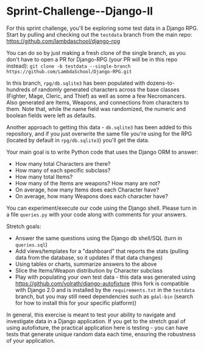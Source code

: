 # Sprint-Challenge--Django-II

For this sprint challenge, you'll be exploring some test data in a Django RPG.
Start by pulling and checking out the `testdata` branch from the main repo:
https://github.com/lambdaschool/django-rpg

You can do so by just making a fresh clone of the single branch, as you don't
have to open a PR for Django-RPG (your PR will be in this repo instead):
`git clone -b testdata --single-branch https://github.com/LambdaSchool/Django-RPG.git`

In this branch, `rpg/db.sqlite3` has been populated with dozens-to-hundreds of
randomly generated characters across the base classes (Fighter, Mage, Cleric,
and Thief) as well as some a few Necromancers. Also generated are Items,
Weapons, and connections from characters to them. Note that, while the name
field was randomized, the numeric and boolean fields were left as defaults.

Another approach to getting this data - `db.sqlite3` has been added to this
repository, and if you just overwrite the same file you're using for the RPG
(located by default in `rpg/db.sqlite3`) you'll get the data.

Your main goal is to write Python code that uses the Django ORM to answer:

- How many total Characters are there?
- How many of each specific subclass?
- How many total Items?
- How many of the Items are weapons? How many are not?
- On average, how many Items does each Character have?
- On average, how many Weapons does each character have?

You can experiment/execute our code using the Django shell. Please turn in a
file `queries.py` with your code along with comments for your answers.

Stretch goals:

- Answer the same questions using the Django db shell/SQL (turn in `queries.sql`)
- Add views/templates for a "dashboard" that reports the stats (pulling data
from the database, so it updates if that data changes)
- Using tables or charts, summarize answers to the above
- Slice the Items/Weapon distribution by Character subclass
- Play with populating your own test data - this data was generated using
https://github.com/volrath/django-autofixture (this fork is compatible with
Django 2.0 and is installed by the `requirements.txt` in the `testdata` branch,
but you may still need dependencies such as `gdal-bin` (search for how to
install this for your specific platform))

In general, this exercise is meant to test your ability to navigate and
investigate data in a Django application. If you get to the stretch goal of
using autofixture, the practical application here is testing - you can have
tests that generate unique random data each time, ensuring the robustness of
your application.
